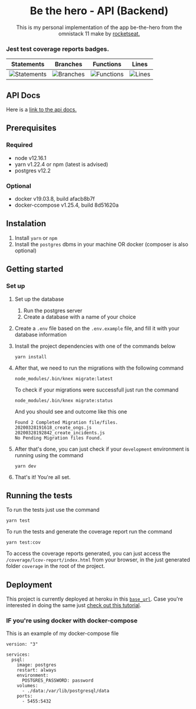 <h1 align="center"> Be the hero - API (Backend) </h1>

<p align="center"> This is my personal implementation of the app be-the-hero from the omnistack 11
make by  <a href="https://rocketseat.com.br/"> rocketseat. </a></p>

<h3> Jest test coverage reports badges. </h3>

| Statements                                    | Branches                                  | Functions                                   | Lines                               |
| --------------------------------------------- | ----------------------------------------- | ------------------------------------------- | ----------------------------------- |
| ![Statements](#statements# 'Make me better!') | ![Branches](#branches# 'Make me better!') | ![Functions](#functions# 'Make me better!') | ![Lines](#lines# 'Make me better!') |

## API Docs

Here is a [link to the api docs.](https://app.swaggerhub.com/apis/rafaelcascalho/Be-the-hero-api-docs/1.0.0)

## Prerequisites
### Required
- node v12.16.1
- yarn v1.22.4 or npm (latest is advised)
- postgres v12.2

### Optional
- docker v19.03.8, build afacb8b7f
- docker-ccompose v1.25.4, build 8d51620a

## Instalation
1. Install `yarn` or `npm`
2. Install the `postgres` dbms in your machine OR docker (composer is also optional)

## Getting started
### Set up
1. Set up the database
   1. Run the postgres server
   2. Create a database with a name of your choice
2. Create a `.env` file based on the `.env.example` file, and fill it with your database information
3. Install the project dependencies with one of the commands below
    ```
    yarn install
    ```
4. After that, we need to run the migrations with the following command
    ```
    node_modules/.bin/knex migrate:latest
    ```

    To check if your migrations were successfull just run the command
    ```
    node_modules/.bin/knex migrate:status
    ```

    And you should see and outcome like this one
    ```
    Found 2 Completed Migration file/files.
    20200328191618_create_ongs.js
    20200328192842_create_incidents.js
    No Pending Migration files Found.
    ```
5. After that's done, you can just check if your `development` environment is running using the command
    ```
    yarn dev
    ```
6. That's it! You're all set.

## Running the tests
To run the tests just use the command
```
yarn test
```
To run the tests and generate the coverage report run the command
```
yarn test:cov
```
To access the coverage reports generated, you can just access the `/coverage/lcov-report/index.html`
from your browser, in the just generated folder `coverage` in the root of the project.

## Deployment
This project is currently deployed at heroku in this [`base_url`](https://be-the-hero-be-api.herokuapp.com/api/v1).
Case you're interested in doing the same just [check out this tutorial](https://devcenter.heroku.com/articles/deploying-nodejs).

### IF you're using docker with docker-compose
This is an example of my docker-compose file
```
version: "3"

services:
  psql:
    image: postgres
    restart: always
    environment:
      POSTGRES_PASSWORD: password
    volumes:
      - ./data:/var/lib/postgresql/data
    ports:
      - 5455:5432
```
